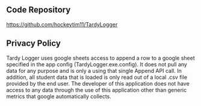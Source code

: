## Code Repository
https://github.com/hockeytim11/TardyLogger

## Privacy Policy
Tardy Logger uses google sheets access to append a row to a google sheet specified in the app config (TardyLogger.exe.config). 
It does not pull any data for any purpose and is only a using that single Append API call. In addition, all student data that is 
loaded is only read out of a local .csv file provided by the end user. The developer of this application does not have access to
any data through the use of this application other than generic metrics that google automatically collects. 

